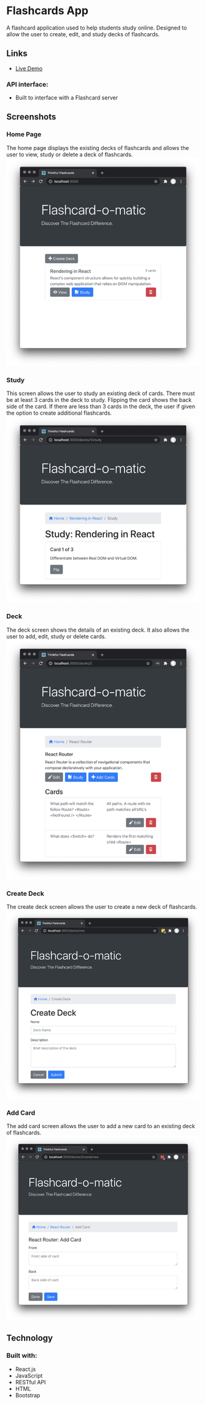 # Flashcards App

A flashcard  application used to help students study online.
Designed to allow the user to create, edit, and study decks of flashcards.


## Links
* [Live Demo](https://project-flashcards-qualified-1-liard.vercel.app/)


### API interface:
- Built to interface with a Flashcard server


## Screenshots

### Home Page
The home page displays the existing decks of flashcards and allows the user to view, study or delete a deck of flashcards.
![home](./screenshots/home.png?raw=true)

### Study
This screen allows the user to study an existing deck of cards. There must be at least 3 cards in the deck to study. Flipping the card shows the back side of the card. If there are less than 3 cards in the deck, the user if given the option to create additional flashcards.
![study](./screenshots/study.png?raw=true)

### Deck
The deck screen shows the details of an existing deck. It also allows the user to add, edit, study or delete cards.
![deck](./screenshots/deck.png?raw=true)

### Create Deck
The create deck screen allows the user to create a new deck of flashcards.
![deck create](./screenshots/deck-create.png?raw=true)

### Add Card
The add card screen allows the user to add a new card to an existing deck of flashcards.
![card add](./screenshots/card-add.png?raw=true)


## Technology

### Built with:
- React.js
- JavaScript
- RESTful API
- HTML
- Bootstrap



